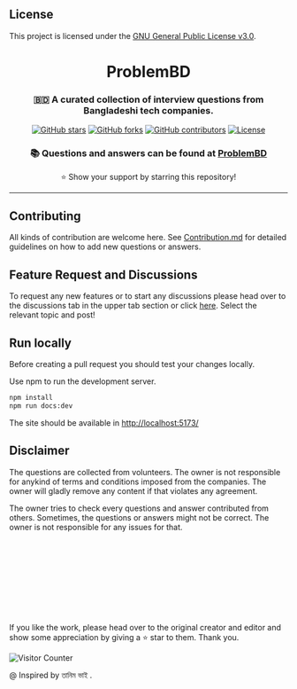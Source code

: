 ## License

This project is licensed under the [GNU General Public License v3.0](./LICENSE).



<div align="center">
	<h1>ProblemBD</h1>
	<h3>🇧🇩 A curated collection of interview questions from Bangladeshi tech companies.</h3>
	<p>
		<a href="https://github.com/bappasahabapi/problembd"><img src="https://img.shields.io/github/stars/bappasahabapi/problembd?style=for-the-badge" alt="GitHub stars"></a>
		<a href="https://github.com/bappasahabapi/problembd"><img src="https://img.shields.io/github/forks/bappasahabapi/problembd?logoColor=green&style=for-the-badge" alt="GitHub forks"></a>
		<a href="https://github.com/bappasahabapi/problembd"><img src="https://img.shields.io/github/contributors/bappasahabapi/problembd?logoColor=green&style=for-the-badge" alt="GitHub contributors"></a>
		<a href="https://github.com/bappasahabapi/problembd/blob/main/LICENSE"><img src="https://img.shields.io/github/license/bappasahabapi/problembd?style=for-the-badge" alt="License"></a>
	</p>
	<h3>📚 Questions and answers can be found at <a href="https://github.com/bappasahabapi/problembd">ProblemBD</a></h3>
	<p> ⭐ Show your support by starring this repository!</p>
</div>



---



## Contributing
All kinds of contribution are welcome here. See [Contribution.md](/Contribution.md) for detailed guidelines on how to add new questions or answers.

## Feature Request and Discussions
To request any new features or to start any discussions please head over to the discussions tab in the upper tab section or click [here](https://github.com/bappasahabapi/problembd). Select the relevant topic and post! 

## Run locally
Before creating a pull request you should test your changes locally.  

Use npm to run the development server.
```bash
npm install
npm run docs:dev
```
The site should be available in [http://localhost:5173/](http://localhost:5173/)

## Disclaimer
The questions are collected from volunteers. The owner is not responsible for anykind of terms and conditions imposed from the companies. The owner will gladly remove any content if that violates any agreement. 

The owner tries to check every questions and answer contributed from others. Sometimes, the questions or answers might not be correct. The owner is not responsible for any issues for that. 


</br>
</br>
</br>
</br>
</br>
</br>
</br>
</br>














If you like the work, please head over to the original creator and editor and show some appreciation by giving a ⭐ star to them. Thank you.


![Visitor Counter](https://profile-counter.glitch.me/problembd.vercel.app/count.svg)

@ Inspired by তানিম ভাই .
